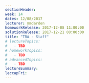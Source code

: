 ```yaml
---
sectionHeader:
week: 14
dates: 12/08/2017
lecturer: mmdarden
homeworkRelease: 2017-12-08 11:00:00
solutionRelease: 2017-12-21 00:00:00
title: "TBA - Staff"
# lectureTopics:
#   - TBD
# homeworkTopics:
#   - TBD
# advancedTopics:
#   - TBD
lectureSummary:
leccapFri:
---
```

